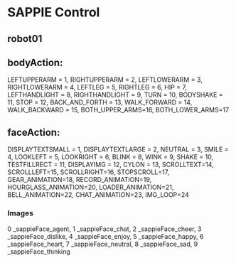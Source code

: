 # SAPPIE Control

## robot01

## bodyAction:
LEFTUPPERARM = 1,
RIGHTUPPERARM = 2,
LEFTLOWERARM = 3,
RIGHTLOWERARM = 4,
LEFTLEG = 5,
RIGHTLEG = 6,
HIP = 7,
LEFTHANDLIGHT = 8,
RIGHTHANDLIGHT = 9,
TURN = 10,
BODYSHAKE = 11,
STOP = 12,
BACK_AND_FORTH = 13,
WALK_FORWARD = 14,
WALK_BACKWARD = 15,
BOTH_UPPER_ARMS=16,
BOTH_LOWER_ARMS=17

## faceAction:
DISPLAYTEXTSMALL = 1, 
DISPLAYTEXTLARGE = 2,
NEUTRAL = 3, 
SMILE = 4,
LOOKLEFT = 5,
LOOKRIGHT = 6,
BLINK = 8,
WINK = 9,
SHAKE = 10,
TESTFILLRECT = 11,
DISPLAYIMG = 12,
CYLON = 13,
SCROLLTEXT=14,
SCROLLLEFT=15,
SCROLLRIGHT=16,
STOPSCROLL=17,
GEAR_ANIMATION=18,
RECORD_ANIMATION=19,
HOURGLASS_ANIMATION=20,
LOADER_ANIMATION=21,
BELL_ANIMATION=22,
CHAT_ANIMATION=23,
IMG_LOOP=24

### Images
0	_sappieFace_agent,
1	_sappieFace_chat,
2	_sappieFace_cheer,
3	_sappieFace_dislike,
4	_sappieFace_enjoy,
5	_sappieFace_happy,
6	_sappieFace_heart,
7	_sappieFace_neutral,
8	_sappieFace_sad,
9	_sappieFace_thinking
	